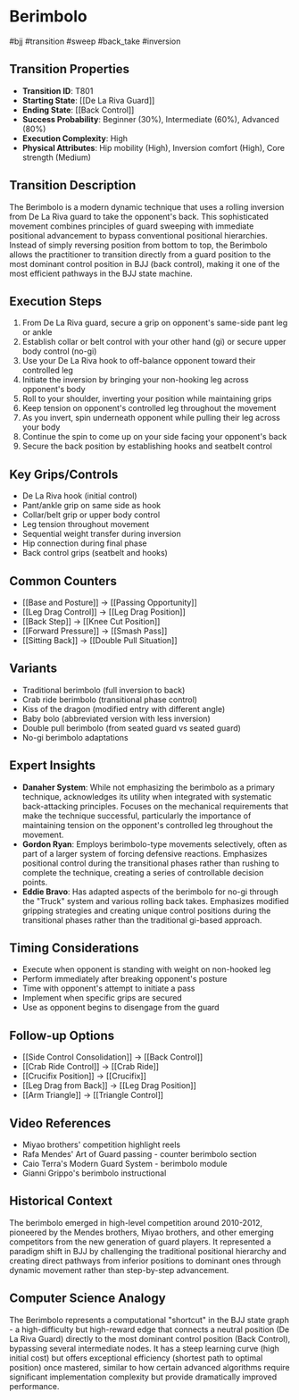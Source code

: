 <!-- Schema Markup for SEO -->
<script type="application/ld+json">
{
  "@context": "https://schema.org",
  "@type": "WebPage",
  "name": "Berimbolo",
  "description": "The Berimbolo is a modern dynamic technique that uses a rolling inversion from De La Riva guard to take the opponent's back. This sophisticated movement combines principles of guard sweeping with i...",
  "url": "https://bjjgraph.com/systems/berimbolo",
  "isPartOf": {
    "@type": "WebSite",
    "name": "BJJ Graph",
    "url": "https://bjjgraph.com"
  }
}
</script>
<script type="application/ld+json">
{
  "@context": "https://schema.org",
  "@type": "BreadcrumbList",
  "itemListElement": [
    {
      "@type": "ListItem",
      "position": 1,
      "name": "Home",
      "item": "https://bjjgraph.com/"
    },
    {
      "@type": "ListItem",
      "position": 2,
      "name": "Systems",
      "item": "https://bjjgraph.com/systems/"
    },
    {
      "@type": "ListItem",
      "position": 3,
      "name": "Berimbolo",
      "item": "https://bjjgraph.com/systems/berimbolo"
    }
  ]
}
</script>


# Berimbolo
#bjj #transition #sweep #back_take #inversion

## Transition Properties
- **Transition ID**: T801
- **Starting State**: [[De La Riva Guard]]
- **Ending State**: [[Back Control]]
- **Success Probability**: Beginner (30%), Intermediate (60%), Advanced (80%)
- **Execution Complexity**: High
- **Physical Attributes**: Hip mobility (High), Inversion comfort (High), Core strength (Medium)

## Transition Description
The Berimbolo is a modern dynamic technique that uses a rolling inversion from De La Riva guard to take the opponent's back. This sophisticated movement combines principles of guard sweeping with immediate positional advancement to bypass conventional positional hierarchies. Instead of simply reversing position from bottom to top, the Berimbolo allows the practitioner to transition directly from a guard position to the most dominant control position in BJJ (back control), making it one of the most efficient pathways in the BJJ state machine.

## Execution Steps
1. From De La Riva guard, secure a grip on opponent's same-side pant leg or ankle
2. Establish collar or belt control with your other hand (gi) or secure upper body control (no-gi)
3. Use your De La Riva hook to off-balance opponent toward their controlled leg
4. Initiate the inversion by bringing your non-hooking leg across opponent's body
5. Roll to your shoulder, inverting your position while maintaining grips
6. Keep tension on opponent's controlled leg throughout the movement
7. As you invert, spin underneath opponent while pulling their leg across your body
8. Continue the spin to come up on your side facing your opponent's back
9. Secure the back position by establishing hooks and seatbelt control

## Key Grips/Controls
- De La Riva hook (initial control)
- Pant/ankle grip on same side as hook
- Collar/belt grip or upper body control
- Leg tension throughout movement
- Sequential weight transfer during inversion
- Hip connection during final phase
- Back control grips (seatbelt and hooks)

## Common Counters
- [[Base and Posture]] → [[Passing Opportunity]]
- [[Leg Drag Control]] → [[Leg Drag Position]]
- [[Back Step]] → [[Knee Cut Position]]
- [[Forward Pressure]] → [[Smash Pass]]
- [[Sitting Back]] → [[Double Pull Situation]]

## Variants
- Traditional berimbolo (full inversion to back)
- Crab ride berimbolo (transitional phase control)
- Kiss of the dragon (modified entry with different angle)
- Baby bolo (abbreviated version with less inversion)
- Double pull berimbolo (from seated guard vs seated guard)
- No-gi berimbolo adaptations

## Expert Insights
- **Danaher System**: While not emphasizing the berimbolo as a primary technique, acknowledges its utility when integrated with systematic back-attacking principles. Focuses on the mechanical requirements that make the technique successful, particularly the importance of maintaining tension on the opponent's controlled leg throughout the movement.
- **Gordon Ryan**: Employs berimbolo-type movements selectively, often as part of a larger system of forcing defensive reactions. Emphasizes positional control during the transitional phases rather than rushing to complete the technique, creating a series of controllable decision points.
- **Eddie Bravo**: Has adapted aspects of the berimbolo for no-gi through the "Truck" system and various rolling back takes. Emphasizes modified gripping strategies and creating unique control positions during the transitional phases rather than the traditional gi-based approach.

## Timing Considerations
- Execute when opponent is standing with weight on non-hooked leg
- Perform immediately after breaking opponent's posture
- Time with opponent's attempt to initiate a pass
- Implement when specific grips are secured
- Use as opponent begins to disengage from the guard

## Follow-up Options
- [[Side Control Consolidation]] → [[Back Control]]
- [[Crab Ride Control]] → [[Crab Ride]]
- [[Crucifix Position]] → [[Crucifix]]
- [[Leg Drag from Back]] → [[Leg Drag Position]]
- [[Arm Triangle]] → [[Triangle Control]]

## Video References
- Miyao brothers' competition highlight reels
- Rafa Mendes' Art of Guard passing - counter berimbolo section
- Caio Terra's Modern Guard System - berimbolo module
- Gianni Grippo's berimbolo instructional

## Historical Context
The berimbolo emerged in high-level competition around 2010-2012, pioneered by the Mendes brothers, Miyao brothers, and other emerging competitors from the new generation of guard players. It represented a paradigm shift in BJJ by challenging the traditional positional hierarchy and creating direct pathways from inferior positions to dominant ones through dynamic movement rather than step-by-step advancement.

## Computer Science Analogy
The Berimbolo represents a computational "shortcut" in the BJJ state graph - a high-difficulty but high-reward edge that connects a neutral position (De La Riva Guard) directly to the most dominant control position (Back Control), bypassing several intermediate nodes. It has a steep learning curve (high initial cost) but offers exceptional efficiency (shortest path to optimal position) once mastered, similar to how certain advanced algorithms require significant implementation complexity but provide dramatically improved performance.
